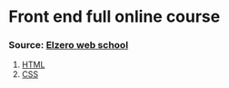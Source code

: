 # Front end full online course
### Source: [Elzero web school](https://elzero.org/tracks/front-end/)

1. [HTML](https://github.com/Mahmoud-Samy-Creator/Elzero-Web-School/tree/main/Front_end_dev/HTML)
2. [CSS](https://github.com/Mahmoud-Samy-Creator/Elzero-Web-School/tree/main/Front_end_dev/CSS)